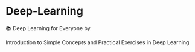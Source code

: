 # Deep-Learning

📚 Deep Learning for Everyone by <Jo Taeho>

Introduction to Simple Concepts and Practical Exercises in Deep Learning
